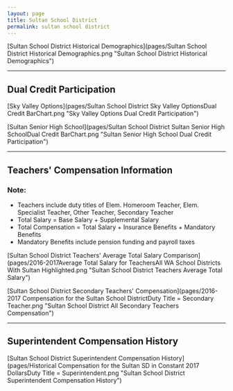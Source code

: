 ```yaml
---
layout: page
title: Sultan School District
permalink: sultan school district
---
```



[Sultan School District Historical Demographics](pages/Sultan School District Historical Demographics.png "Sultan School District Historical Demographics")

___

## Dual Credit Participation

[Sky Valley Options](pages/Sultan School District Sky Valley OptionsDual Credit BarChart.png "Sky Valley Options Dual Credit Participation")

[Sultan Senior High School](pages/Sultan School District Sultan Senior High SchoolDual Credit BarChart.png "Sultan Senior High School Dual Credit Participation")


___

## Teachers' Compensation Information
### Note:
- Teachers include duty titles of Elem. Homeroom Teacher, Elem. Specialist Teacher, Other Teacher, Secondary Teacher
- Total Salary = Base Salary + Supplemental Salary
- Total Compensation = Total Salary + Insurance Benefits + Mandatory Benefits
- Mandatory Benefits include pension funding and payroll taxes

[Sultan School District Teachers' Average Total Salary Comparison](pages/2016-2017Average Total Salary for TeachersAll WA School Districts With Sultan Highlighted.png "Sultan School District Teachers Average Total Salary")

[Sultan School District Secondary Teachers' Compensation](pages/2016-2017 Compensation for the Sultan School DistrictDuty Title = Secondary Teacher.png "Sultan School District All Secondary Teachers Compensation")


___

## Superintendent Compensation History

[Sultan School District Superintendent Compensation History](pages/Historical Compensation for the Sultan SD in Constant 2017 DollarsDuty Title = Superintendent.png "Sultan School District Superintendent Compensation History")

